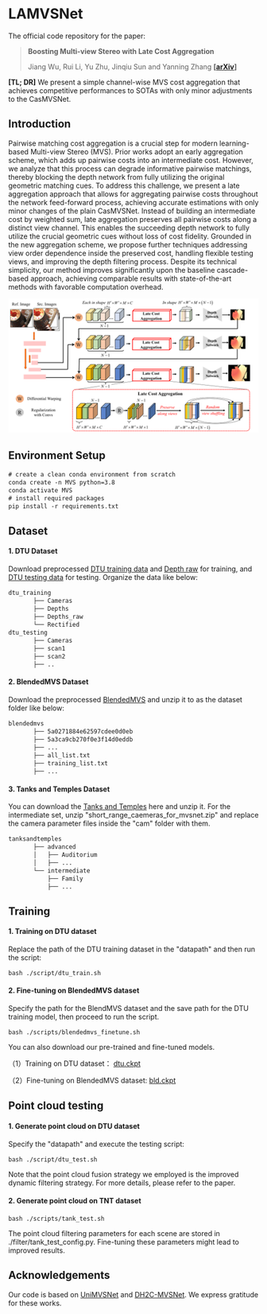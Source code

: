 # LAMVSNet
The official code repository for the paper:
> **Boosting Multi-view Stereo with Late Cost Aggregation**
>
> Jiang Wu, Rui Li, Yu Zhu, Jinqiu Sun and Yanning Zhang
> **[[arXiv]()]**

**[TL; DR]** We present a simple channel-wise MVS cost aggregation that achieves competitive performances to SOTAs with only minor adjustments to the CasMVSNet.
 
## Introduction
Pairwise matching cost aggregation is a crucial step for modern learning-based Multi-view Stereo (MVS). Prior works adopt an early aggregation scheme, which adds up pairwise costs into an intermediate cost. However, we analyze that this process can degrade informative pairwise matchings, thereby blocking the depth network from fully utilizing the original geometric matching cues. To address this challenge, we present a late aggregation approach that allows for aggregating pairwise costs throughout the network feed-forward process, achieving accurate estimations with only minor changes of the plain CasMVSNet. Instead of building an intermediate cost by weighted sum, late aggregation preserves all pairwise costs along a distinct view channel. This enables the succeeding depth network to fully utilize the crucial geometric cues without loss of cost fidelity. Grounded in the new aggregation scheme, we propose further techniques addressing view order dependence inside the preserved cost, handling flexible testing views, and improving the depth filtering process. Despite its technical simplicity, our method improves significantly upon the baseline cascade-based approach, achieving comparable results with state-of-the-art methods with favorable computation overhead.

![](assets/overview.png)

##  Environment Setup
```
# create a clean conda environment from scratch
conda create -n MVS python=3.8
conda activate MVS
# install required packages
pip install -r requirements.txt
```
##  Dataset
#### 1. DTU Dataset  
  
Download preprocessed  [DTU training data](https://drive.google.com/file/d/1eDjh-_bxKKnEuz5h-HXS7EDJn59clx6V/view)  and [Depth raw](https://virutalbuy-public.oss-cn-hangzhou.aliyuncs.com/share/cascade-stereo/CasMVSNet/dtu_data/dtu_train_hr/Depths_raw.zip) for training, and  [DTU testing data](https://drive.google.com/file/d/135oKPefcPTsdtLRzoDAQtPpHuoIrpRI_/view) for testing. Organize the data like below:  
```
dtu_training                            
       ├── Cameras                  
       ├── Depths                  
       ├── Depths_raw                     
       └── Rectified
dtu_testing                            
       ├── Cameras                  
       ├── scan1                   
       ├── scan2               
       ├── .. 
 ```
  
#### 2. BlendedMVS Dataset  
  
Download the preprocessed [BlendedMVS](https://drive.google.com/file/d/1ilxls-VJNvJnB7IaFj7P0ehMPr7ikRCb/view) and unzip it to as the dataset folder like below:
```
blendedmvs                            
       ├── 5a0271884e62597cdee0d0eb                  
       ├── 5a3ca9cb270f0e3f14d0eddb                    
       ├── ...                                                              
	   ├── all_list.txt                                                  
  	   ├── training_list.txt                                          
       ├── ...                                                              
 ```
  
#### 3. Tanks and Temples Dataset  
  
You can download the [Tanks and Temples](https://drive.google.com/file/d/1YArOJaX9WVLJh4757uE8AEREYkgszrCo/view) here and unzip it. 
For the intermediate set, unzip "short_range_caemeras_for_mvsnet.zip" and replace the camera parameter files inside the "cam" folder with them.
```
tanksandtemples                            
       ├── advanced                   
       │   ├── Auditorium         
       │   ├── ...    
       └── intermediate  
           ├── Family
           ├── ... 
 ```
  
## Training
#### 1. Training on DTU dataset

Replace the path of the DTU training dataset in the "datapath" and then run the script:

```
bash ./script/dtu_train.sh
 ```

#### 2. Fine-tuning on BlendedMVS dataset 
  
Specify the path for the BlendMVS dataset and the save path for the DTU training model, then proceed to run the script.
```
bash ./scripts/blendedmvs_finetune.sh
```
You can also download our pre-trained and fine-tuned models.

（1）Training on DTU dataset： [dtu.ckpt](https://drive.google.com/file/d/13OrM29W3ntZQIjenDUNP1hkco7EDQ3re/view?usp=drive_link)

（2）Fine-tuning on BlendedMVS dataset: [bld.ckpt](https://drive.google.com/file/d/1wz7wZid82cKsb1Vwy3sDFut6vVVa8CIy/view?usp=drive_link)
## Point cloud testing
#### 1. Generate point cloud on DTU dataset

Specify the "datapath" and execute the testing script:
  ```
bash ./script/dtu_test.sh
 ```
 Note that the point cloud fusion strategy we employed is the improved dynamic filtering strategy. For more details, please refer to the paper.
#### 2. Generate point cloud on TNT dataset
  ```
bash ./scripts/tank_test.sh 
 ```
 The point cloud filtering parameters for each scene are stored in ./filter/tank_test_config.py. Fine-tuning these parameters might lead to improved results.
## Acknowledgements  
 Our code is based on [UniMVSNet](https://github.com/prstrive/UniMVSNet) and [DH2C-MVSNet](https://github.com/yhw-yhw/D2HC-RMVSNet). We express gratitude for these works.

